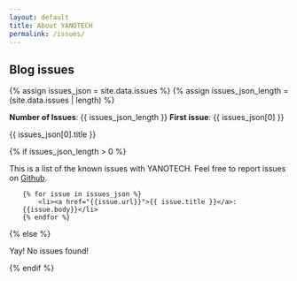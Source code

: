 ```yaml
---
layout: default
title: About YANOTECH
permalink: /issues/
---
```


## Blog issues
{% assign issues_json = site.data.issues %}
{% assign issues_json_length = (site.data.issues | length) %}

**Number of Issues**: {{ issues_json_length }} 
**First issue**: {{ issues_json[0] }}

{{ issues_json[0].title }}

{% if issues_json_length > 0 %} <!-- We only show the Blog issues section if the JSON file has at least one entry -->

This is a list of the known issues with YANOTECH. Feel free to report issues on [Github][yanotech-issues].

[yanotech-issues]: https://github.com/juandesant/YANOTECH/issues "Issues on YANOTECH repository."

<ul>

	{% for issue in issues_json %}
		<li><a href="{{issue.url}}">{{ issue.title }}</a>: {{issue.body}}</li>
	{% endfor %}

</ul>

{% else %}

Yay! No issues found!

{% endif %} <!-- if issues_json_length > 0 -->